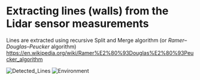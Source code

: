 # Extracting lines (walls) from the Lidar sensor measurements
Lines are extracted using recursive Split and Merge algorithm (or *Ramer–Douglas–Peucker* algorithm) https://en.wikipedia.org/wiki/Ramer%E2%80%93Douglas%E2%80%93Peucker_algorithm

![Detected_Lines](https://github.com/666KostA666/Robotics/blob/master/Autonomous%20mobile%20robots/Line%20extraction%20form%20Lidar%20sensor%20using%20Split-and-Merge%20algorithm/src/images%20example/environment.png)
![Environment](https://github.com/666KostA666/Robotics/blob/master/Autonomous%20mobile%20robots/Line%20extraction%20form%20Lidar%20sensor%20using%20Split-and-Merge%20algorithm/src/images%20example/detectedLines.png)


